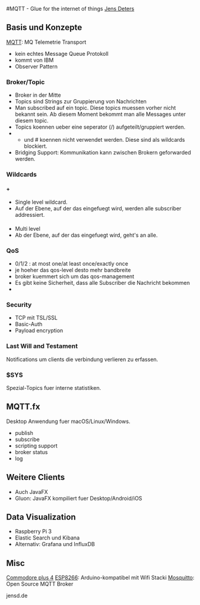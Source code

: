 #MQTT - Glue for the internet of things
[Jens Deters](https;//www.twitter.com/jerady)

## Basis und Konzepte

[MQTT](http://mqtt.org): MQ Telemetrie Transport
- kein echtes Message Queue Protokoll
- kommt von IBM 
- Observer Pattern

### Broker/Topic
- Broker in der Mitte
- Topics sind Strings zur Gruppierung von Nachrichten
- Man subscribed auf ein topic. Diese topics muessen vorher nicht bekannt sein. Ab diesem Moment bekommt man alle Messages unter diesem topic.
- Topics koennen ueber eine seperator (/) aufgeteilt/gruppiert werden.
- + und # koennen nicht verwendet werden. Diese sind als wildcards blockiert. 
- Bridging Support: Kommunikation kann zwischen Brokern geforwarded werden.
### Wildcards
#### +
- Single level wildcard.
- Auf der Ebene, auf der das eingefuegt wird, werden alle subscriber addressiert. 

#### #
- Multi level
- Ab der Ebene, auf der das eingefuegt wird, geht's an alle.
### QoS
- 0/1/2 : at most one/at least once/exactly once
- je hoeher das qos-level desto mehr bandbreite
- broker kuemmert sich um das qos-management
- Es gibt keine Sicherheit, dass alle Subscriber die Nachricht bekommen
- 

### Security
- TCP mit TSL/SSL
- Basic-Auth
- Payload encryption

### Last Will and Testament
Notifications um clients die verbindung verlieren zu erfassen.

### $SYS
Spezial-Topics fuer interne statistiken.


## MQTT.fx
Desktop Anwendung fuer macOS/Linux/Windows.
- publish
- subscribe
- scripting support
- broker status
- log

## Weitere Clients
- Auch JavaFX
- Gluon: JavaFX kompiliert fuer Desktop/Android/iOS

## Data Visualization
- Raspberry Pi 3
- Elastic Search und Kibana
- Alternativ: Grafana und InfluxDB

## Misc
[Commodore plus 4](https://en.wikipedia.org/wiki/Commodore_Plus/4)
[ESP8266](https://www.sparkfun.com/products/13678): Arduino-kompatibel mit Wifi Stacki
[Mosquitto](https://mosquitto.org/): Open Source MQTT Broker

jensd.de
